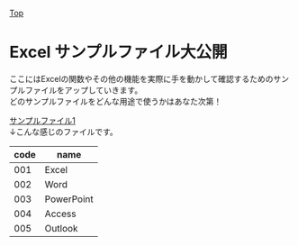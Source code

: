 [Top](../)

# Excel サンプルファイル大公開



ここにはExcelの関数やその他の機能を実際に手を動かして確認するためのサンプルファイルをアップしていきます。  
どのサンプルファイルをどんな用途で使うかはあなた次第！

[サンプルファイル1](files/file_0001.csv)  
↓こんな感じのファイルです。

|code|name|
----|----
|001|Excel|
|002|Word|
|003|PowerPoint|
|004|Access|
|005|Outlook|
